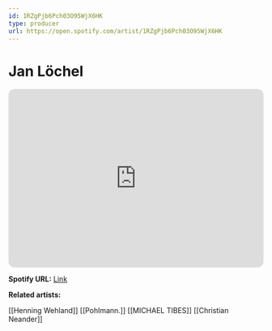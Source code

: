 ```yaml
---
id: 1RZgPjb6Pch03O95WjX6HK
type: producer
url: https://open.spotify.com/artist/1RZgPjb6Pch03O95WjX6HK
---
```

# Jan Löchel

<iframe style="border-radius:12px" src="https://open.spotify.com/embed/artist/1RZgPjb6Pch03O95WjX6HK" width="100%" height="352" frameBorder="0" allowfullscreen="" allow="autoplay; clipboard-write; encrypted-media; fullscreen; picture-in-picture" loading="lazy"></iframe>

**Spotify URL:** [Link](https://open.spotify.com/artist/1RZgPjb6Pch03O95WjX6HK)

**Related artists:**

[[Henning Wehland]]
[[Pohlmann.]]
[[MICHAEL TIBES]]
[[Christian Neander]]
